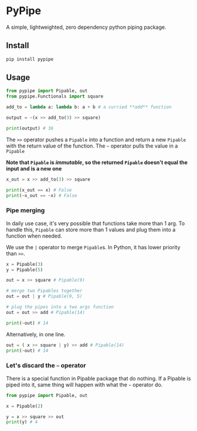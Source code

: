 # PyPipe

A simple, lightweighted, zero dependency python piping package.

## Install
```bash
pip install pypipe
```

## Usage
```python
from pypipe import Pipable, out
from pypipe.Functionals import square

add_to = lambda a: lambda b: a + b # a curried **add** function

output = ~(x >> add_to(3) >> square)

print(output) # 36
```

The `>>` operator pushes a `Pipable` into a function and return a new `Pipable` with the return value of the function.
The `~` operator pulls the value in a `Pipable`

**Note that `Pipable` is *immutable*, so the returned `Pipable` doesn't equal the input and is a new one**
```python
x_out = x >> add_to(3) >> square

print(x_out == x) # False
print(~x_out == ~x) # False
```

### Pipe merging
In daily use case, it's very possible that functions take more than 1 arg. To handle this, `Pipable` can store more than 1 values and plug them into a function when needed.

We use the `|` operator to merge `Pipable`s. In Python, it has lower priority than `>>`. 

```python
x = Pipable(3)
y = Pipable(5)

out = x >> square # Pipable(9)

# merge two Pipables together
out = out | y # Pipable(9, 5)

# plug the pipes into a two args function
out = out >> add # Pipable(14)

print(~out) # 14
```

Alternatively, in one line.
```python
out = ( x >> square | y) >> add # Pipable(14)
print(~out) # 14
```

### Let's discard the `~` operator
There is a special function in Pipable package that do nothing. If a Pipable is piped into it, same thing will happen with what the `~` operator do.
```python
from pypipe import Pipable, out

x = Pipable(2)

y = x >> square >> out
print(y) # 4
```
